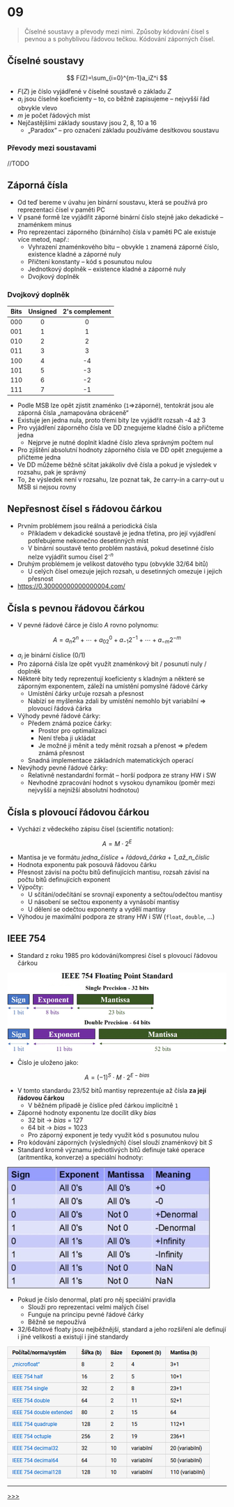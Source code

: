 # 09

> Číselné soustavy a převody mezi nimi. Způsoby kódování čísel s pevnou a s pohyblivou řádovou tečkou. Kódování záporných čísel.

## Číselné soustavy

$$
F(Z)=\sum_{i=0}^{m-1}a_iZ^i
$$

* _F_(_Z_) je číslo vyjádřené v číselné soustavě o základu _Z_
* _a<sub>i</sub>_ jsou číselné koeficienty – to, co běžně zapisujeme – nejvyšší řád obvykle vlevo
* _m_ je počet řádových míst
* Nejčastějšími základy soustavy jsou 2, 8, 10 a 16
  * „Paradox“ – pro označení základu používáme desítkovou soustavu

### Převody mezi soustavami

//TODO

## Záporná čísla

* Od teď bereme v úvahu jen binární soustavu, která se používá pro reprezentaci čísel v paměti PC
* V psané formě lze vyjádřit záporné binární číslo stejně jako dekadické – znaménkem minus
* Pro reprezentaci záporného (binárního) čísla v paměti PC ale existuje více metod, např.:
  * Vyhrazení znaménkového bitu – obvykle `1` znamená záporné číslo, existence kladné a záporné nuly
  * Přičtení konstanty – kód s posunutou nulou
  * Jednotkový doplněk – existence kladné a záporné nuly
  * Dvojkový doplněk

### Dvojkový doplněk

Bits|Unsigned|2's complement
:-:|:-:|:-:
000|0|0
001|1|1
010|2|2
011|3|3
100|4|-4
101|5|-3
110|6|-2
111|7|-1

* Podle MSB lze opět zjistit znaménko (`1`⇒záporné), tentokrát jsou ale záporná čísla „namapována obráceně“
* Existuje jen jedna nula, proto třemi bity lze vyjádřit rozsah -4 až 3
* Pro vyjádření záporného čísla ve DD znegujeme kladné číslo a přičteme jedna
  * Nejprve je nutné doplnit kladné číslo zleva správným počtem nul
* Pro zjištění absolutní hodnoty záporného čísla ve DD opět znegujeme a přičteme jedna
* Ve DD můžeme běžně sčítat jakákoliv dvě čísla a pokud je výsledek v rozsahu, pak je správný
* To, že výsledek není v rozsahu, lze poznat tak, že carry-in a carry-out u MSB si nejsou rovny

## Nepřesnost čísel s řádovou čárkou

* Prvním problémem jsou reálná a periodická čísla
  * Příkladem v dekadické soustavě je jedna třetina, pro její vyjádření potřebujeme nekonečno desetinných míst
  * V binární soustavě tento problém nastává, pokud desetinné číslo nelze vyjádřit sumou čísel 2<sup>-_n_</sup>
* Druhým problémem je velikost datového typu (obvykle 32/64 bitů)
  * U celých čísel omezuje jejich rozsah, u desetinných omezuje i jejich přesnost
* <https://0.30000000000000004.com/>

## Čísla s pevnou řádovou čárkou

* V pevné řádové čárce je číslo _A_ rovno polynomu:

$$
A=a_n2^n+\cdots+a_02^0+a_{-1}2^{-1}+\cdots+a_{-m}2^{-m}
$$

* _a<sub>i</sub>_ je binární číslice (0/1)
* Pro záporná čísla lze opět využít znaménkový bit / posunutí nuly / doplněk
* Některé bity tedy reprezentují koeficienty s kladným a některé se záporným exponentem, záleží na umístění pomyslné řádové čárky
  * Umístění čárky určuje rozsah a přesnost
  * Nabízí se myšlenka zdali by umístění nemohlo být variabilní ⇒ plovoucí řádová čárka
* Výhody pevné řádové čárky:
  * Předem známá pozice čárky:
    * Prostor pro optimalizaci
    * Není třeba ji ukládat
    * Je možné ji měnit a tedy měnit rozsah a přenost ⇒ předem známá přesnost
  * Snadná implementace základních matematických operací
* Nevýhody pevné řádové čárky:
  * Relativně nestandardní formát – horší podpora ze strany HW i SW
  * Nevhodné zpracování hodnot s vysokou dynamikou (poměr mezi nejvyšší a nejnižší absolutní hodnotou)

## Čísla s plovoucí řádovou čárkou

* Vychází z vědeckého zápisu čísel (scientific notation):

$$
A=M\cdot2^E
$$

* Mantisa je ve formátu _jedna\_číslice_ + _řádová\_čárka_ + _1\_až\_n\_číslic_
* Hodnota exponentu pak posouvá řádovou čárku
* Přesnost závisí na počtu bitů definujících mantisu, rozsah závisí na počtu bitů definujících exponent
* Výpočty:
  * U sčítání/odečítání se srovnají exponenty a sečtou/odečtou mantisy
  * U násobení se sečtou exponenty a vynásobí mantisy
  * U dělení se odečtou exponenty a vydělí mantisy
* Výhodou je maximální podpora ze strany HW i SW (`float`, `double`, ...)

## IEEE 754

* Standard z roku 1985 pro kódování/kompresi čísel s plovoucí řádovou čárkou

![IEEE 754](./MG/36_01.png)

* Číslo je uloženo jako:

$$
A=(-1)^S\cdot M\cdot2^{E-bias}
$$

* V tomto standardu 23/52 bitů mantisy reprezentuje až čísla __za její řádovou čárkou__
  * V běžném případě je číslice před čárkou implicitně `1`
* Záporné hodnoty exponentu lze docílit díky _bias_
  * 32 bit → _bias_ = 127
  * 64 bit → _bias_ = 1023
  * Pro záporný exponent je tedy využit kód s posunutou nulou
* Pro kódování záporných (výsledných) čísel slouží znaménkový bit _S_
* Standard kromě významu jednotlivých bitů definuje také operace (aritmentika, konverze) a speciální hodnoty:

<img alt="IEEE 754 special values" src="./MG/09_01.png" width="465">

* Pokud je číslo denormal, platí pro něj speciální pravidla
  * Slouží pro reprezentaci velmi malých čísel
  * Funguje na principu pevné řádové čárky
  * Běžně se nepoužívá
* 32/64bitové floaty jsou nejběžnější, standard a jeho rozšíření ale definují i jiné velikosti a existují i jiné standardy

![IEEE 754 chaos](./MG/09_02.png)

---
[>>>](./10.MD)
